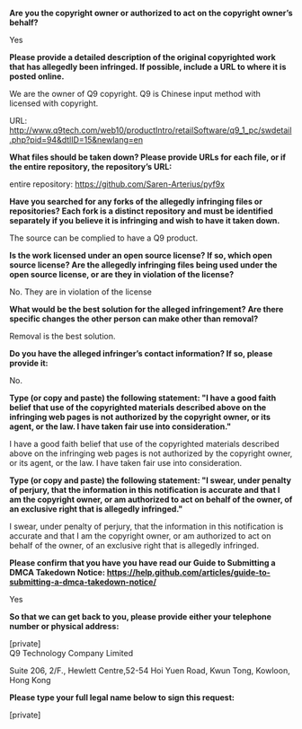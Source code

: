 **Are you the copyright owner or authorized to act on the copyright owner’s behalf?**

Yes



**Please provide a detailed description of the original copyrighted work that has allegedly been infringed. If possible, include a URL to where it is posted online.**

We are the owner of Q9 copyright. Q9 is Chinese input method with licensed with copyright.

URL: http://www.q9tech.com/web10/productIntro/retailSoftware/q9_1_pc/swdetail.php?pid=94&dtlID=15&newlang=en



**What files should be taken down? Please provide URLs for each file, or if the entire repository, the repository’s URL:**

entire repository: https://github.com/Saren-Arterius/pyf9x



**Have you searched for any forks of the allegedly infringing files or repositories? Each fork is a distinct repository and must be identified separately if you believe it is infringing and wish to have it taken down.**

The source can be complied to have a Q9 product.



**Is the work licensed under an open source license? If so, which open source license? Are the allegedly infringing files being used under the open source license, or are they in violation of the license?**

No. They are in violation of the license



**What would be the best solution for the alleged infringement? Are there specific changes the other person can make other than removal?**

Removal is the best solution.



**Do you have the alleged infringer’s contact information? If so, please provide it:**

No.



**Type (or copy and paste) the following statement: "I have a good faith belief that use of the copyrighted materials described above on the infringing web pages is not authorized by the copyright owner, or its agent, or the law. I have taken fair use into consideration."**

I have a good faith belief that use of the copyrighted materials described above on the infringing web pages is not authorized by the copyright owner, or its agent, or the law. I have taken fair use into consideration.



**Type (or copy and paste) the following statement: "I swear, under penalty of perjury, that the information in this notification is accurate and that I am the copyright owner, or am authorized to act on behalf of the owner, of an exclusive right that is allegedly infringed."**

I swear, under penalty of perjury, that the information in this notification is accurate and that I am the copyright owner, or am authorized to act on behalf of the owner, of an exclusive right that is allegedly infringed.



**Please confirm that you have you have read our Guide to Submitting a DMCA Takedown Notice: https://help.github.com/articles/guide-to-submitting-a-dmca-takedown-notice/**

Yes



**So that we can get back to you, please provide either your telephone number or physical address:**

[private]  
Q9 Technology Company Limited

Suite 206, 2/F., Hewlett Centre,52-54 Hoi Yuen Road, Kwun Tong, Kowloon, Hong Kong



**Please type your full legal name below to sign this request:**

[private]  
